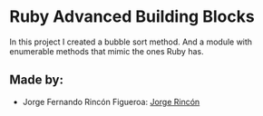  # Ruby Advanced Building Blocks
In this project I created a bubble sort method. And a module with enumerable methods that mimic the ones Ruby has.


## Made by:

* Jorge Fernando Rincón Figueroa: [Jorge Rincón](https://github.com/jofer86)
